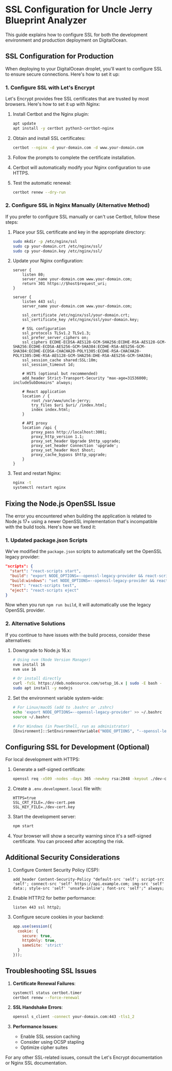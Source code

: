 # SSL Configuration for Uncle Jerry Blueprint Analyzer

This guide explains how to configure SSL for both the development environment and production deployment on DigitalOcean.

## SSL Configuration for Production

When deploying to your DigitalOcean droplet, you'll want to configure SSL to ensure secure connections. Here's how to set it up:

### 1. Configure SSL with Let's Encrypt

Let's Encrypt provides free SSL certificates that are trusted by most browsers. Here's how to set it up with Nginx:

1. Install Certbot and the Nginx plugin:
   ```bash
   apt update
   apt install -y certbot python3-certbot-nginx
   ```

2. Obtain and install SSL certificates:
   ```bash
   certbot --nginx -d your-domain.com -d www.your-domain.com
   ```

3. Follow the prompts to complete the certificate installation.

4. Certbot will automatically modify your Nginx configuration to use HTTPS.

5. Test the automatic renewal:
   ```bash
   certbot renew --dry-run
   ```

### 2. Configure SSL in Nginx Manually (Alternative Method)

If you prefer to configure SSL manually or can't use Certbot, follow these steps:

1. Place your SSL certificate and key in the appropriate directory:
   ```bash
   sudo mkdir -p /etc/nginx/ssl
   sudo cp your-domain.crt /etc/nginx/ssl/
   sudo cp your-domain.key /etc/nginx/ssl/
   ```

2. Update your Nginx configuration:
   ```nginx
   server {
       listen 80;
       server_name your-domain.com www.your-domain.com;
       return 301 https://$host$request_uri;
   }

   server {
       listen 443 ssl;
       server_name your-domain.com www.your-domain.com;
       
       ssl_certificate /etc/nginx/ssl/your-domain.crt;
       ssl_certificate_key /etc/nginx/ssl/your-domain.key;
       
       # SSL configuration
       ssl_protocols TLSv1.2 TLSv1.3;
       ssl_prefer_server_ciphers on;
       ssl_ciphers ECDHE-ECDSA-AES128-GCM-SHA256:ECDHE-RSA-AES128-GCM-SHA256:ECDHE-ECDSA-AES256-GCM-SHA384:ECDHE-RSA-AES256-GCM-SHA384:ECDHE-ECDSA-CHACHA20-POLY1305:ECDHE-RSA-CHACHA20-POLY1305:DHE-RSA-AES128-GCM-SHA256:DHE-RSA-AES256-GCM-SHA384;
       ssl_session_cache shared:SSL:10m;
       ssl_session_timeout 1d;
       
       # HSTS (optional but recommended)
       add_header Strict-Transport-Security "max-age=31536000; includeSubDomains" always;
       
       # React application
       location / {
           root /var/www/uncle-jerry;
           try_files $uri $uri/ /index.html;
           index index.html;
       }
       
       # API proxy
       location /api {
           proxy_pass http://localhost:3001;
           proxy_http_version 1.1;
           proxy_set_header Upgrade $http_upgrade;
           proxy_set_header Connection 'upgrade';
           proxy_set_header Host $host;
           proxy_cache_bypass $http_upgrade;
       }
   }
   ```

3. Test and restart Nginx:
   ```bash
   nginx -t
   systemctl restart nginx
   ```

## Fixing the Node.js OpenSSL Issue

The error you encountered when building the application is related to Node.js 17+ using a newer OpenSSL implementation that's incompatible with the build tools. Here's how we fixed it:

### 1. Updated package.json Scripts

We've modified the `package.json` scripts to automatically set the OpenSSL legacy provider:

```json
"scripts": {
  "start": "react-scripts start",
  "build": "export NODE_OPTIONS=--openssl-legacy-provider && react-scripts build",
  "build:windows": "set NODE_OPTIONS=--openssl-legacy-provider && react-scripts build",
  "test": "react-scripts test",
  "eject": "react-scripts eject"
}
```

Now when you run `npm run build`, it will automatically use the legacy OpenSSL provider.

### 2. Alternative Solutions

If you continue to have issues with the build process, consider these alternatives:

1. Downgrade to Node.js 16.x:
   ```bash
   # Using nvm (Node Version Manager)
   nvm install 16
   nvm use 16
   
   # Or install directly
   curl -fsSL https://deb.nodesource.com/setup_16.x | sudo -E bash -
   sudo apt install -y nodejs
   ```

2. Set the environment variable system-wide:
   ```bash
   # For Linux/macOS (add to .bashrc or .zshrc)
   echo 'export NODE_OPTIONS=--openssl-legacy-provider' >> ~/.bashrc
   source ~/.bashrc
   
   # For Windows (in PowerShell, run as administrator)
   [Environment]::SetEnvironmentVariable("NODE_OPTIONS", "--openssl-legacy-provider", "Machine")
   ```

## Configuring SSL for Development (Optional)

For local development with HTTPS:

1. Generate a self-signed certificate:
   ```bash
   openssl req -x509 -nodes -days 365 -newkey rsa:2048 -keyout ./dev-cert.key -out ./dev-cert.pem
   ```

2. Create a `.env.development.local` file with:
   ```
   HTTPS=true
   SSL_CRT_FILE=./dev-cert.pem
   SSL_KEY_FILE=./dev-cert.key
   ```

3. Start the development server:
   ```bash
   npm start
   ```

4. Your browser will show a security warning since it's a self-signed certificate. You can proceed after accepting the risk.

## Additional Security Considerations

1. Configure Content Security Policy (CSP):
   ```nginx
   add_header Content-Security-Policy "default-src 'self'; script-src 'self'; connect-src 'self' https://api.example.com; img-src 'self' data:; style-src 'self' 'unsafe-inline'; font-src 'self';" always;
   ```

2. Enable HTTP/2 for better performance:
   ```nginx
   listen 443 ssl http2;
   ```

3. Configure secure cookies in your backend:
   ```javascript
   app.use(session({
     cookie: {
       secure: true,
       httpOnly: true,
       sameSite: 'strict'
     }
   }));
   ```

## Troubleshooting SSL Issues

1. **Certificate Renewal Failures**:
   ```bash
   systemctl status certbot.timer
   certbot renew --force-renewal
   ```

2. **SSL Handshake Errors**:
   ```bash
   openssl s_client -connect your-domain.com:443 -tls1_2
   ```

3. **Performance Issues**:
   - Enable SSL session caching
   - Consider using OCSP stapling
   - Optimize cipher suites

For any other SSL-related issues, consult the Let's Encrypt documentation or Nginx SSL documentation.